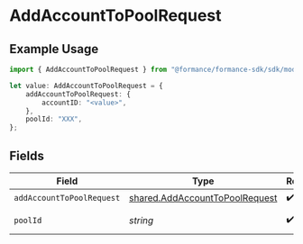 # AddAccountToPoolRequest

## Example Usage

```typescript
import { AddAccountToPoolRequest } from "@formance/formance-sdk/sdk/models/operations";

let value: AddAccountToPoolRequest = {
    addAccountToPoolRequest: {
        accountID: "<value>",
    },
    poolId: "XXX",
};
```

## Fields

| Field                                                                                   | Type                                                                                    | Required                                                                                | Description                                                                             | Example                                                                                 |
| --------------------------------------------------------------------------------------- | --------------------------------------------------------------------------------------- | --------------------------------------------------------------------------------------- | --------------------------------------------------------------------------------------- | --------------------------------------------------------------------------------------- |
| `addAccountToPoolRequest`                                                               | [shared.AddAccountToPoolRequest](../../../sdk/models/shared/addaccounttopoolrequest.md) | :heavy_check_mark:                                                                      | N/A                                                                                     |                                                                                         |
| `poolId`                                                                                | *string*                                                                                | :heavy_check_mark:                                                                      | The pool ID.                                                                            | XXX                                                                                     |